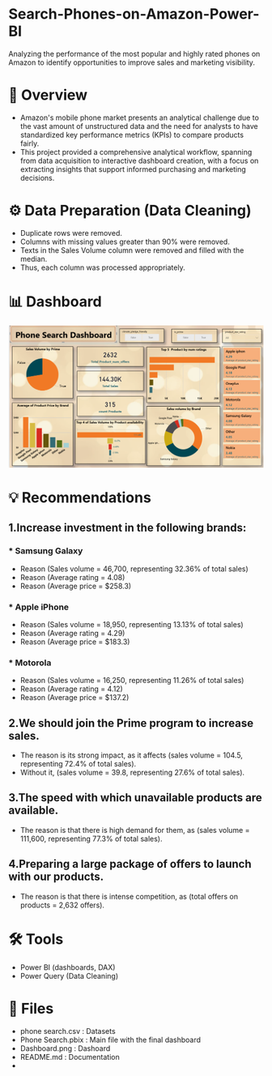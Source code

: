 # Search-Phones-on-Amazon-Power-BI
Analyzing the performance of the most popular and highly rated phones on Amazon to identify opportunities to improve sales and marketing visibility.
# 📌 Overview
- Amazon's mobile phone market presents an analytical challenge due to the vast amount of unstructured data and the need for analysts to have standardized key performance metrics (KPIs) to compare products fairly.
- This project provided a comprehensive analytical workflow, spanning from data acquisition to interactive dashboard creation, with a focus on extracting insights that support informed purchasing and marketing decisions.
# ⚙ Data Preparation (Data Cleaning)
- Duplicate rows were removed.
- Columns with missing values greater than 90% were removed.
- Texts in the Sales Volume column were removed and filled with the median.
- Thus, each column was processed appropriately.
# 📊 Dashboard
![Search Phones](https://github.com/ahmedhamdyelshimy/Search-phones-on-Amazon-Power-BI-/blob/main/Dashboard.png?raw=true)
# 💡 Recommendations
## 1.Increase investment in the following brands:
### * Samsung Galaxy
- Reason (Sales volume = 46,700, representing 32.36% of total sales)
- Reason (Average rating = 4.08)
- Reason (Average price = $258.3)
### * Apple iPhone
- Reason (Sales volume = 18,950, representing 13.13% of total sales)
- Reason (Average rating = 4.29)
- Reason (Average price = $183.3)
### * Motorola
- Reason (Sales volume = 16,250, representing 11.26% of total sales)
- Reason (Average rating = 4.12)
- Reason (Average price = $137.2)
## 2.We should join the Prime program to increase sales.
- The reason is its strong impact, as it affects (sales volume = 104.5, representing 72.4% of total sales).
- Without it, (sales volume = 39.8, representing 27.6% of total sales).
## 3.The speed with which unavailable products are available.
- The reason is that there is high demand for them, as (sales volume = 111,600, representing 77.3% of total sales).
## 4.Preparing a large package of offers to launch with our products.
- The reason is that there is intense competition, as (total offers on products = 2,632 offers).
# 🛠 Tools
-	Power BI (dashboards, DAX)
-	Power Query (Data Cleaning)
# 📁 Files
- phone search.csv : Datasets
- Phone Search.pbix : Main file with the final dashboard
- Dashboard.png : Dashoard
- README.md : Documentation
- 


